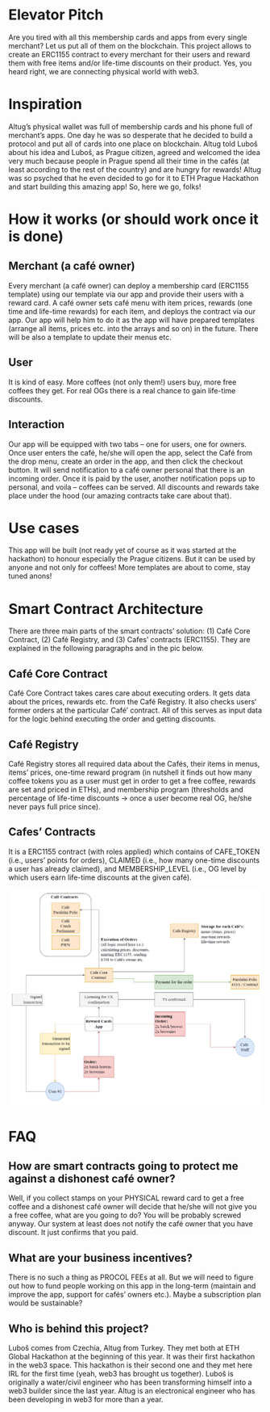 # Elevator Pitch
Are you tired with all this membership cards and apps from every single merchant? Let us put all of them on the blockchain. This project allows to create an ERC1155 contract to every merchant for their users and reward them with free items and/or life-time discounts on their product. Yes, you heard right, we are connecting physical world with web3.

# Inspiration
Altug’s physical wallet was full of membership cards and his phone full of merchant’s apps. One day he was so desperate that he decided to build a protocol and put all of cards into one place on blockchain. Altug told Luboš about his idea and Luboš, as Prague citizen, agreed and welcomed the idea very much because people in Prague spend all their time in the cafés (at least according to the rest of the country) and are hungry for rewards! Altug was so psyched that he even decided to go for it to ETH Prague Hackathon and start building this amazing app! So, here we go, folks!

# How it works (or should work once it is done)

## Merchant (a café owner)
Every merchant (a café owner) can deploy a membership card (ERC1155 template) using our template via our app and provide their users with a reward card. A café owner sets café menu with item prices, rewards (one time and life-time rewards) for each item, and deploys the contract via our app. Our app will help him to do it as the app will have prepared templates (arrange all items, prices etc. into the arrays and so on) in the future.  There will be also a template to update their menus etc.

## User
It is kind of easy. More coffees (not only them!) users buy, more free coffees they get. For real OGs there is a real chance to gain life-time discounts.

## Interaction
Our app will be equipped with two tabs – one for users, one for owners. Once user enters the café, he/she will open the app, select the Café from the drop menu, create an order in the app, and then click the checkout button. It will send notification to a café owner personal that there is an incoming order. Once it is paid by the user, another notification pops up to personal, and voila – coffees can be served. All discounts and rewards take place under the hood (our amazing contracts take care about that).

# Use cases
This app will be built (not ready yet of course as it was started at the hackathon) to honour especially the Prague citizens. But it can be used by anyone and not only for coffees! More templates are about to come, stay tuned anons!

# Smart Contract Architecture
There are three main parts of the smart contracts’ solution: (1) Café Core Contract, (2) Café Registry, and (3) Cafes’ contracts (ERC1155). They are explained in the following paragraphs and in the pic below.

## Café Core Contract
Café Core Contract takes cares care about executing orders. It gets data about the prices, rewards etc. from the Café Registry. It also checks users‘ former orders at the particular Café’ contract. All of this serves as input data for the logic behind executing the order and getting discounts.

## Café Registry
Café Registry stores all required data about the Cafés, their items in menus, items’ prices, one-time reward program (in nutshell it finds out how many coffee tokens you as a user must get in order to get a free coffee, rewards are set and priced in ETHs), and membership program (thresholds and percentage of life-time discounts -> once a user become real OG, he/she never pays full price since).

## Cafes’ Contracts
It is a ERC1155 contract (with roles applied) which contains of CAFE_TOKEN (i.e., users’ points for orders), CLAIMED (i.e., how many one-time discounts a user has already claimed), and MEMBERSHIP_LEVEL (i.e., OG level by which users earn life-time discounts at the given café).

![architecture](./backend/img/reward-card_architecture.png)

# FAQ
## How are smart contracts going to protect me against a dishonest café owner? 
Well, if you collect stamps on your PHYSICAL reward card to get a free coffee and a dishonest café owner will decide that he/she will not give you a free coffee, what are you going to do? You will be probably screwed anyway. Our system at least does not notify the café owner that you have discount. It just confirms that you paid.

## What are your business incentives?
There is no such a thing as PROCOL FEEs at all. But we will need to figure out how to fund people working on this app in the long-term (maintain and improve the app, support for cafés’ owners etc.). Maybe a subscription plan would be sustainable?

## Who is behind this project?
Luboš comes from Czechia, Altug from Turkey. They met both at ETH Global Hackathon at the beginning of this year. It was their first hackathon in the web3 space. This hackathon is their second one and they met here IRL for the first time (yeah, web3 has brought us together). Luboš is originally a water/civil engineer who has been transforming himself into a web3 builder since the last year. Altug is an electronical engineer who has been developing in web3 for more than a year.
